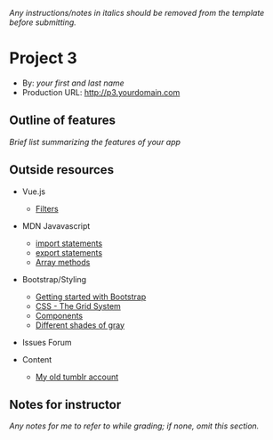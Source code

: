 *Any instructions/notes in italics should be removed from the template before submitting.* 

# Project 3
+ By: *your first and last name*
+ Production URL: <http://p3.yourdomain.com>


## Outline of features
*Brief list summarizing the features of your app*

## Outside resources
- Vue.js 
    - [Filters](https://vuejs.org/v2/guide/filters.html)

- MDN Javavascript
    - [import statements](https://developer.mozilla.org/en-US/docs/Web/JavaScript/Reference/Statements/import)
    - [export statements](https://developer.mozilla.org/en-US/docs/Web/JavaScript/Reference/Statements/export)
    - [Array methods](https://developer.mozilla.org/en-US/docs/Web/JavaScript/Reference/Global_Objects/Array)

- Bootstrap/Styling
    - [Getting started with Bootstrap](https://getbootstrap.com/docs/3.4/getting-started/)
    - [CSS - The Grid System](https://getbootstrap.com/docs/3.4/css/#grid)
    - [Components](https://getbootstrap.com/docs/3.4/components/)
    - [Different shades of gray](https://www.colorhexa.com/d3d3d3#:~:targetText=%23d3d3d3%20Color%20Information&targetText=In%20a%20RGB%20color%20space,and%20a%20lightness%20of%2082.7%25.)

- Issues Forum

- Content 
    - [My old tumblr account](https://spraysomegrace.tumblr.com/)

## Notes for instructor
*Any notes for me to refer to while grading; if none, omit this section.*